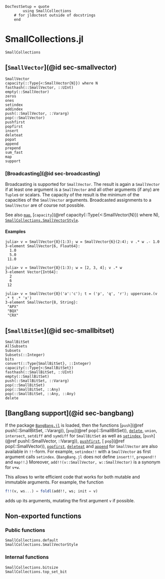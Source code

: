 ```@meta
DocTestSetup = quote
        using SmallCollections
    # for jldoctest outside of docstrings
    end
```

# SmallCollections.jl

```@docs
SmallCollections
```

## [`SmallVector`](@id sec-smallvector)

```@docs
SmallVector
capacity(::Type{<:SmallVector{N}}) where N
fasthash(::SmallVector, ::UInt)
empty(::SmallVector)
zeros
ones
setindex
addindex
push(::SmallVector, ::Vararg)
pop(::SmallVector)
pushfirst
popfirst
insert
deleteat
popat
append
prepend
sum_fast
map
support
```

### [Broadcasting](@id sec-broadcasting)

Broadcasting is supported for `SmallVector`. The result is again a `SmallVector`
if at least one argument is a `SmallVector` and all other arguments (if any) are
`Tuple`s or scalars. The capacity of the result is the minimum of the capacities
of the `SmallVector` arguments. Broadcasted assignments to a `SmallVector` are
of course not possible.

See also [`map`](@ref), [`capacity`](@ref capacity(::Type{<:SmallVector{N}}) where N),
[`SmallCollections.SmallVectorStyle`](@ref).

#### Examples
```jldoctest
julia> v = SmallVector{8}(1:3); w = SmallVector{6}(2:4); v .* w .- 1.0
3-element SmallVector{6, Float64}:
  1.0
  5.0
 11.0

julia> v = SmallVector{8}(1:3); w = [2, 3, 4]; v .* w
3-element Vector{Int64}:
  2
  6
 12

julia> v = SmallVector{8}('a':'c'); t = ('p', 'q', 'r'); uppercase.(v .* t .* 'x')
3-element SmallVector{8, String}:
 "APX"
 "BQX"
 "CRX"
```

## [`SmallBitSet`](@id sec-smallbitset)

```@docs
SmallBitSet
AllSubsets
Subsets
Subsets(::Integer)
bits
convert(::Type{SmallBitSet}, ::Integer)
capacity(::Type{<:SmallBitSet})
fasthash(::SmallBitSet, ::UInt)
empty(::SmallBitSet)
push(::SmallBitSet, ::Vararg)
pop(::SmallBitSet)
pop(::SmallBitSet, ::Any)
pop(::SmallBitSet, ::Any, ::Any)
delete
```

## [BangBang support](@id sec-bangbang)

If the package [`BangBang.jl`](https://github.com/JuliaFolds2/BangBang.jl)
is loaded, then the functions
[`push`](@ref push(::SmallBitSet, ::Vararg)),
[`pop`](@ref pop(::SmallBitSet)),
[`delete`](@ref),
`union`,
`intersect`,
`setdiff` and
`symdiff`
for `SmallBitSet` as well as
[`setindex`](@ref),
[`push`](@ref push(::SmallVector, ::Vararg)),
[`pushfirst`](@ref),
[ `pop`](@ref pop(::SmallVector)),
[`popfirst`](@ref),
[`deleteat`](@ref) and
[`append`](@ref)
for `SmallVector`
are also available in `!!`-form.
For example, `setindex!!` with a `SmallVector` as first argument calls `setindex`.
(`BangBang.jl` does not define `insert!!`, `prepend!!` and `map!!`.)
Moreover, `add!!(v::SmallVector, w::SmallVector)` is a synonym for `v+w`.

This allows to write efficient code that works for both mutable and immutable arguments.
For example, the function
```julia
f!!(v, ws...) = foldl(add!!, ws; init = v)
```
adds up its arguments, mutating the first argument `v` if possible.

## Non-exported functions

### Public functions

```@docs
SmallCollections.default
SmallCollections.SmallVectorStyle
```

### Internal functions

```@docs
SmallCollections.bitsize
SmallCollections.top_set_bit
```
